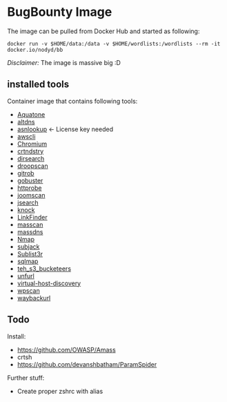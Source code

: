 # BugBounty Image

The image can be pulled from Docker Hub and started as following:
```
docker run -v $HOME/data:/data -v $HOME/wordlists:/wordlists --rm -it docker.io/nodyd/bb
``` 

*Disclaimer:* The image is massive big :D

## installed tools

Container image that contains following tools:

- [Aquatone](https://github.com/michenriksen/aquatone)
- [altdns](https://github.com/infosec-au/altdns)
- [asnlookup](https://github.com/yassineaboukir/Asnlookup) <- License key needed
- [awscli](https://github.com/aws/aws-cli)
- [Chromium](https://www.chromium.org/)
- [crtndstry](https://github.com/nahamsec/crtndstry)
- [dirsearch](https://github.com/maurosoria/dirsearch)
- [droopscan](https://github.com/droope/droopescan)
- [gitrob](https://github.com/michenriksen/gitrob)
- [gobuster](https://github.com/OJ/gobuster)
- [httprobe](https://github.com/tomnomnom/httprobe)
- [joomscan](https://github.com/rezasp/joomscan)
- [jsearch](https://github.com/incogbyte/jsearch)
- [knock](https://github.com/guelfoweb/knock)
- [LinkFinder](https://github.com/GerbenJavado/LinkFinder)
- [masscan](https://github.com/robertdavidgraham/masscan)
- [massdns](https://github.com/blechschmidt/massdns)
- [Nmap](https://nmap.org/)
- [subjack](https://github.com/haccer/subjack)
- [Sublist3r](https://github.com/aboul3la/Sublist3r)
- [sqlmap](https://github.com/sqlmapproject/sqlmap)
- [teh_s3_bucketeers](https://github.com/tomdev/teh_s3_bucketeers)
- [unfurl](https://github.com/tomnomnom/unfurl)
- [virtual-host-discovery](https://github.com/jobertabma/virtual-host-discovery)
- [wpscan](https://github.com/wpscanteam/wpscan)
- [waybackurl](https://github.com/tomnomnom/waybackurls)


## Todo

Install:

- https://github.com/OWASP/Amass
- crtsh
- https://github.com/devanshbatham/ParamSpider

Further stuff:

- Create proper zshrc with alias

